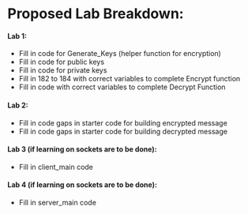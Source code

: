# Proposed Lab Breakdown:

#### Lab 1:
- Fill in code for Generate_Keys (helper function for encryption)
- Fill in code for public keys
- Fill in code for private keys
- Fill in 182 to 184 with correct variables to complete Encrypt function
- Fill in code with correct variables to complete Decrypt Function

#### Lab 2:
- Fill in code gaps in starter code for building encrypted message
- Fill in code gaps in starter code for building decrypted message

#### Lab 3 (if learning on sockets are to be done):
- Fill in client_main code

#### Lab 4 (if learning on sockets are to be done):
- Fill in server_main code